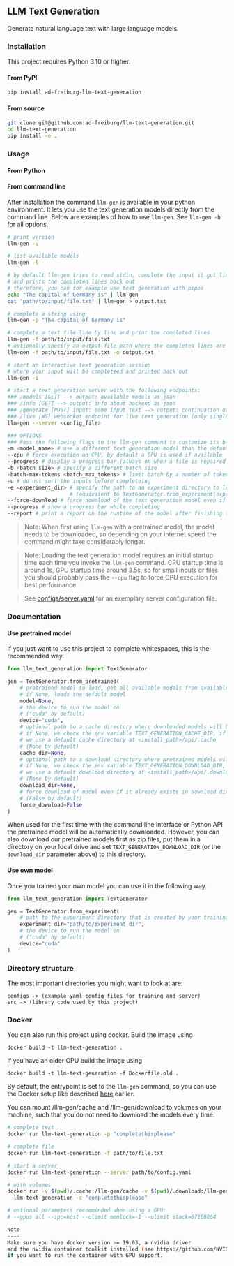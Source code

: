 ## LLM Text Generation

Generate natural language text with large language models.

### Installation

This project requires Python 3.10 or higher.

#### From PyPI

```bash
pip install ad-freiburg-llm-text-generation
```

#### From source

```bash
git clone git@github.com:ad-freiburg/llm-text-generation.git
cd llm-text-generation
pip install -e .

```

### Usage

#### From Python

#### From command line

After installation the command `llm-gen` is available in your python environment. 
It lets you use the text generation models directly from the command line.
Below are examples of how to use `llm-gen`. See `llm-gen -h` for all options.

```bash
# print version
llm-gen -v

# list available models
llm-gen -l

# by default llm-gen tries to read stdin, complete the input it got line by line 
# and prints the completed lines back out
# therefore, you can for example use text generation with pipes
echo "The capital of Germany is" | llm-gen
cat "path/to/input/file.txt" | llm-gen > output.txt

# complete a string using
llm-gen -p "The capital of Germany is"

# complete a text file line by line and print the completed lines
llm-gen -f path/to/input/file.txt
# optionally specify an output file path where the completed lines are saved
llm-gen -f path/to/input/file.txt -o output.txt

# start an interactive text generation session
# where your input will be completeed and printed back out
llm-gen -i

# start a text generation server with the following endpoints:
### /models [GET] --> output: available models as json 
### /info [GET] --> output: info about backend as json
### /generate [POST] input: some input text --> output: continuation of the input text
### /live [WS] websocket endpoint for live text generation (only single unbatched requests)
llm-gen --server <config_file>

### OPTIONS
### Pass the following flags to the llm-gen command to customize its behaviour
-m <model_name> # use a different text generation model than the default one 
--cpu # force execution on CPU, by default a GPU is used if available
--progress # display a progress bar (always on when a file is repaired using -f)
-b <batch_size> # specify a different batch size
-batch-max-tokens <batch_max_tokens> # limit batch by a number of tokens and not by number of samples
-u # do not sort the inputs before completeing
-e <experiment_dir> # specify the path to an experiment directory to load the model from 
                    # (equivalent to TextGenerator.from_experiment(experiment_dir) in Python API)
--force-download # force download of the text generation model even if it was already downloaded
--progress # show a progress bar while completing
--report # print a report on the runtime of the model after finishing the completion
```

> Note: When first using `llm-gen` with a pretrained model, the model needs to be downloaded, so depending on
> your internet speed the command might take considerably longer.

> Note: Loading the text generation model requires an initial startup time each time you
> invoke the `llm-gen` command. CPU startup time is around 1s, GPU startup time around 3.5s, so for small
> inputs or files you should probably pass the `--cpu` flag to force CPU execution for best performance.

> See [configs/server.yaml](configs/server.yaml) for an exemplary server configuration file.

### Documentation

#### Use pretrained model

If you just want to use this project to complete whitespaces, this is the recommended way.

```python
from llm_text_generation import TextGenerator

gen = TextGenerator.from_pretrained(
    # pretrained model to load, get all available models from available_models(),
    # if None, loads the default model
    model=None,
    # the device to run the model on
    # ("cuda" by default)
    device="cuda",
    # optional path to a cache directory where downloaded models will be extracted to,
    # if None, we check the env variable TEXT_GENERATION_CACHE_DIR, if it is not set 
    # we use a default cache directory at <install_path>/api/.cache 
    # (None by default)
    cache_dir=None,
    # optional path to a download directory where pretrained models will be downloaded to,
    # if None, we check the env variable TEXT_GENERATION_DOWNLOAD_DIR, if it is not set 
    # we use a default download directory at <install_path>/api/.download
    # (None by default)
    download_dir=None,
    # force download of model even if it already exists in download dir
    # (False by default)
    force_download=False
)
```

When used for the first time with the command line interface or Python API the pretrained model will be automatically downloaded. 
However, you can also download our pretrained models first as zip files, put them in a directory on your local drive 
and set `TEXT_GENERATION_DOWNLOAD_DIR` (or the `download_dir` parameter above) to this directory.

#### Use own model

Once you trained your own model you can use it in the following way.

```python
from llm_text_generation import TextGenerator

gen = TextGenerator.from_experiment(
    # path to the experiment directory that is created by your training run
    experiment_dir="path/to/experiment_dir",
    # the device to run the model on
    # ("cuda" by default)
    device="cuda"
)
```

### Directory structure

The most important directories you might want to look at are:

```
configs -> (example yaml config files for training and server)
src -> (library code used by this project)
```

### Docker

You can also run this project using docker. Build the image using

`docker build -t llm-text-generation .`

If you have an older GPU build the image using

`docker build -t llm-text-generation -f Dockerfile.old .`

By default, the entrypoint is set to the `llm-gen` command, 
so you can use the Docker setup like described [here](#from-command-line) earlier.

You can mount /llm-gen/cache and /llm-gen/download to volumes on your machine, such that
you do not need to download the models every time.

```bash
# complete text
docker run llm-text-generation -p "completethisplease"

# complete file
docker run llm-text-generation -f path/to/file.txt

# start a server
docker run llm-text-generation --server path/to/config.yaml

# with volumes
docker run -v $(pwd)/.cache:/llm-gen/cache -v $(pwd)/.download:/llm-gen/download \
  llm-text-generation -c "completethisplease"

# optional parameters recommended when using a GPU:
# --gpus all --ipc=host --ulimit memlock=-1 --ulimit stack=67108864

Note
----
Make sure you have docker version >= 19.03, a nvidia driver
and the nvidia container toolkit installed (see https://github.com/NVIDIA/nvidia-docker)
if you want to run the container with GPU support.
```
